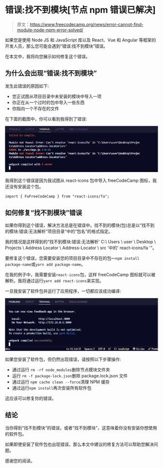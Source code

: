 # 错误:找不到模块[节点 npm 错误已解决]

> 原文：<https://www.freecodecamp.org/news/error-cannot-find-module-node-npm-error-solved/>

如果您是使用 Node JS 和 JavaScript 库以及 React、Vue 和 Angular 等框架的开发人员，那么您可能会遇到“错误:找不到模块”错误。

在本文中，我将向您展示如何修复这个错误。

## 为什么会出现“错误:找不到模块”

发生此错误的原因如下:

*   您正试图从项目目录中未安装的模块中导入一项
*   你正在从一个过时的包中导入一些东西
*   你指向一个不存在的文件

在下面的截图中，你可以看到我得到了错误:

![ss1](img/f212ffc99ed050d0473226c189a82d8c.png)

我得到这个错误是因为我试图从 react-icons 包中导入 freeCodeCamp 图标，我还没有安装这个包。

```
import { FaFreeCodeCamp } from "react-icons/fa"; 
```

## 如何修复“找不到模块”错误

如果你得到这个错误，解决方法总是在错误中。找不到的模块(包)总是以“找不到的模块:错误:无法解析“项目目录”中的“包名”的格式指定。

我的情况是这样得到的“找不到模块:错误:无法解析' C:\ Users \ user \ Desktop \ Projects \ Address Locator \ Address-Locator \ src '中的' react-icons/fa '”。

要修复这个错误，您需要安装您的项目目录中不存在的包—`npm install package-name`或`yarn add package-name`。

在我的例子中，我需要安装`react-icons`包，这样 freeCodeCamp 图标就可以被解析。我将通过运行`yarn add react-icons`来实现。

一旦我安装了软件包并运行了应用程序，一切都应该成功编译:

![ss2](img/97fe0093073e7b8610f7dcda007b075d.png)

如果您安装了软件包，但仍然出现错误，请按照以下步骤操作:

*   通过运行 `rm -rf node_modules`删除节点模块文件夹
*   运行 `rm -f package-lock.json`删除 package.lock.json 文件
*   通过运行 `npm cache clean --force`清理 NPM 缓存
*   通过运行`npm install`再次安装所有软件包

这应该可以修复你的错误。

## 结论

当你得到“找不到模块”的错误，或者“找不到模块”，这意味着你没有安装你想使用的软件包。

如果即使安装了软件包也出现错误，那么本文中建议的修复方法可以帮助您解决问题。

感谢您的阅读。
